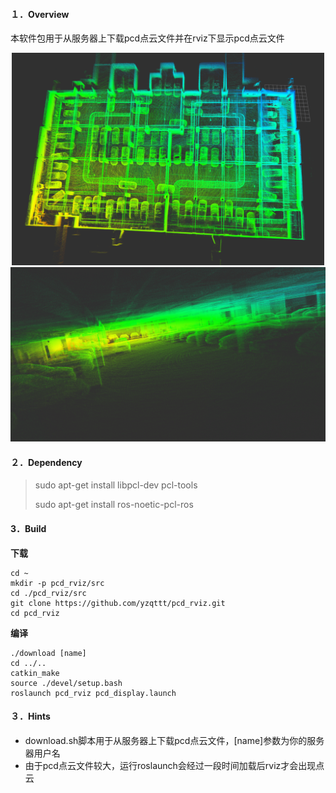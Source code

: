 #### １．Overview

本软件包用于从服务器上下载pcd点云文件并在rviz下显示pcd点云文件

<center class="half">
    <img src="./pic/whole.png" width="500">
    <img src="./pic/part.png"  width="600">
</center>

#### ２．Dependency

> sudo apt-get install libpcl-dev pcl-tools
>
> sudo apt-get install ros-noetic-pcl-ros

#### 3．Build

**下载**

```shell
cd ~
mkdir -p pcd_rviz/src
cd ./pcd_rviz/src
git clone https://github.com/yzqttt/pcd_rviz.git
cd pcd_rviz
```

**编译**

```shell
./download [name]
cd ../..
catkin_make
source ./devel/setup.bash
roslaunch pcd_rviz pcd_display.launch
```

#### ３．Hints

* download.sh脚本用于从服务器上下载pcd点云文件，[name]参数为你的服务器用户名
* 由于pcd点云文件较大，运行roslaunch会经过一段时间加载后rviz才会出现点云




